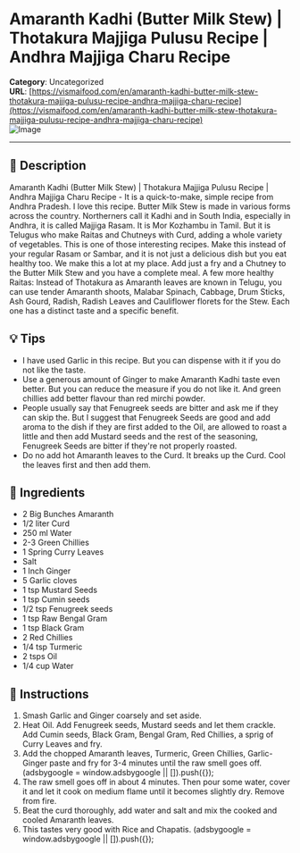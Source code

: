 # Amaranth Kadhi (Butter Milk Stew) | Thotakura Majjiga Pulusu Recipe | Andhra Majjiga Charu Recipe

**Category**: Uncategorized  
**URL**: [https://vismaifood.com/en/amaranth-kadhi-butter-milk-stew-thotakura-majjiga-pulusu-recipe-andhra-majjiga-charu-recipe](https://vismaifood.com/en/amaranth-kadhi-butter-milk-stew-thotakura-majjiga-pulusu-recipe-andhra-majjiga-charu-recipe)  
![Image](https://vismaifood.com/storage/app/uploads/public/221/294/967/thumb__1200_0_0_0_auto.jpg)

---

## 📝 Description
Amaranth Kadhi (Butter Milk Stew) | Thotakura Majjiga Pulusu Recipe | Andhra Majjiga Charu Recipe - It is a quick-to-make, simple recipe from Andhra Pradesh. I love this recipe. Butter Milk Stew is made in various forms across the country. Northerners call it Kadhi and in South India, especially in Andhra, it is called Majjiga Rasam. It is Mor Kozhambu in Tamil. But it is Telugus who make Raitas and Chutneys with Curd, adding a whole variety of vegetables. This is one of those interesting recipes. Make this instead of your regular Rasam or Sambar, and it is not just a delicious dish but you eat healthy too. We make this a lot at my place. Add just a fry and a Chutney to the Butter Milk Stew and you have a complete meal. A few more healthy Raitas: Instead of Thotakura as Amaranth leaves are known in Telugu, you can use tender Amaranth shoots, Malabar Spinach, Cabbage, Drum Sticks, Ash Gourd, Radish, Radish Leaves and Cauliflower florets for the Stew. Each one has a distinct taste and a specific benefit.

## 💡 Tips
- I have used Garlic in this recipe. But you can dispense with it if you do not like the taste.
- Use a generous amount of Ginger to make Amaranth Kadhi taste even better. But you can reduce the measure if you do not like it. And green chillies add better flavour than red mirchi powder.
- People usually say that Fenugreek seeds are bitter and ask me if they can skip the. But I suggest that Fenugreek Seeds are good and add aroma to the dish if they are first added to the Oil, are allowed to roast a little and then add Mustard seeds and the rest of the seasoning, Fenugreek Seeds are bitter if they're not properly roasted.
- Do no add hot Amaranth leaves to the Curd. It breaks up the Curd. Cool the leaves first and then add them.

## 🧂 Ingredients
- 2 Big Bunches Amaranth
- 1/2 liter Curd
- 250 ml Water
- 2-3 Green Chillies
- 1 Spring Curry Leaves
- Salt
- 1 Inch Ginger
- 5 Garlic cloves
- 1 tsp Mustard Seeds
- 1 tsp Cumin seeds
- 1/2 tsp Fenugreek seeds
- 1 tsp Raw Bengal Gram
- 1 tsp Black Gram
- 2 Red Chillies
- 1/4 tsp Turmeric
- 2 tsps Oil
- 1/4 cup Water

## 🍳 Instructions
1. Smash Garlic and Ginger coarsely and set aside.
2. Heat Oil. Add Fenugreek seeds, Mustard seeds and let them crackle. Add Cumin seeds, Black Gram, Bengal Gram, Red Chillies, a sprig of Curry Leaves and fry.
3. Add the chopped Amaranth leaves, Turmeric, Green Chillies, Garlic-Ginger paste and fry for 3-4 minutes until the raw smell goes off. (adsbygoogle = window.adsbygoogle || []).push({});
4. The raw smell goes off in about 4 minutes. Then pour some water, cover it and let it cook on medium flame until it becomes slightly dry. Remove from fire.
5. Beat the curd thoroughly, add water and salt and mix the cooked and cooled Amaranth leaves.
6. This tastes very good with Rice and Chapatis. (adsbygoogle = window.adsbygoogle || []).push({});



